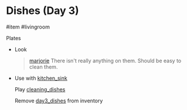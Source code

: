 # Dishes (Day 3)

#item #livingroom 

Plates

- Look

  > [marjorie](characters/marjorie.md)
  > There isn't really anything on them. Should be easy to clean them.

- Use with [kitchen_sink](items/kitchen_sink.md)

  Play [cleaning_dishes](../sfx/cleaning_dishes.md)

  Remove [day3_dishes](items/day3_dishes.md) from inventory